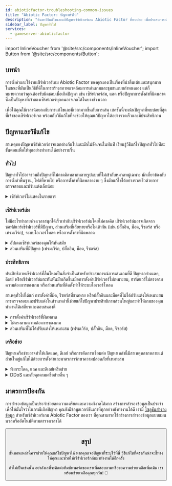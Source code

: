 ```yaml
---
id: abioticfactor-troubleshooting-common-issues
title: "Abiotic Factor: ปัญหาทั่วไป"
description: "ค้นหาวิธีแก้ไขและแก้ปัญหาเซิร์ฟเวอร์เกม Abiotic Factor ที่พบบ่อย เพื่อประสบการณ์การเล่นเกมที่ลื่นไหล → เรียนรู้เพิ่มเติมตอนนี้"
sidebar_label: ปัญหาทั่วไป
services:
  - gameserver-abioticfactor
---
```


import InlineVoucher from '@site/src/components/InlineVoucher';
import Button from '@site/src/components/Button';

## บทนำ

การตั้งค่าและใช้งานเซิร์ฟเวอร์เกม Abiotic Factor ของคุณเองเป็นเรื่องที่น่าตื่นเต้นและสนุกมาก ในขณะที่มันเป็นวิธีที่ดีในการสร้างสภาพแวดล้อมการเล่นเกมและชุมชนแบบกำหนดเอง แต่ก็หมายความว่าคุณต้องรับผิดชอบเมื่อเกิดปัญหา เช่น เซิร์ฟเวอร์ล่ม, แลค หรือปัญหาการตั้งค่าที่ผิดพลาด ซึ่งเป็นปัญหาที่เจ้าของเซิร์ฟเวอร์ทุกคนอาจเจอได้ในบางช่วงเวลา

เพื่อให้คุณใช้เวลาน้อยลงกับการแก้ไขและมีเวลามากขึ้นกับการเล่น เซคชันนี้จะเน้นปัญหาที่พบบ่อยที่สุดที่เจ้าของเซิร์ฟเวอร์เจอ พร้อมกับวิธีแก้ไขที่จะช่วยให้คุณแก้ปัญหาได้อย่างรวดเร็วและมีประสิทธิภาพ


<InlineVoucher />



## ปัญหาและวิธีแก้ไข

สาเหตุของปัญหาเซิร์ฟเวอร์อาจแตกต่างกันไปและมักไม่ชัดเจนในทันที เรียนรู้วิธีแก้ไขปัญหาทั่วไปทีละขั้นตอนเพื่อให้ทุกอย่างทำงานได้อย่างราบรื่น

### ทั่วไป
ปัญหาทั่วไปอาจรวมถึงปัญหาที่ไม่คาดคิดหลากหลายรูปแบบที่ไม่เข้ากับหมวดหมู่เฉพาะ มักเกี่ยวข้องกับการตั้งค่าพื้นฐาน, ไฟล์ที่หายไป หรือการตั้งค่าที่ผิดพลาดง่าย ๆ ซึ่งมักแก้ไขได้อย่างรวดเร็วด้วยการตรวจสอบและปรับแต่งเล็กน้อย

<details>
  <summary>เซิร์ฟเวอร์ไม่แสดงในรายการ</summary>

เซิร์ฟเวอร์ไม่แสดงอาจเกิดจากการเริ่มต้นระบบไม่สมบูรณ์ เช่น การตั้งค่าที่ผิดพลาดหรือไฟล์เสียหาย ข้อมูลเพิ่มเติมมักจะพบได้ในคอนโซลเซิร์ฟเวอร์หรือไฟล์ล็อก นอกจากนี้ควรตรวจสอบให้แน่ใจว่าไม่มีการตั้งค่าตัวกรองผิดในรายการเซิร์ฟเวอร์ที่ทำให้เซิร์ฟเวอร์ไม่แสดงผล

</details>


### เซิร์ฟเวอร์ล่ม

ไม่มีอะไรทำลายช่วงเวลาสนุกได้เร็วเท่ากับเซิร์ฟเวอร์ล่มโดยไม่คาดคิด เซิร์ฟเวอร์ล่มอาจเกิดจากซอฟต์แวร์เซิร์ฟเวอร์ที่มีปัญหา, ส่วนเสริมที่เสียหายหรือไม่เข้ากัน (เช่น ปลั๊กอิน, ม็อด, รีซอร์ส หรือเฟรมเวิร์ก), ระบบโอเวอร์โหลด หรือการตั้งค่าที่ผิดพลาด

<details>
  <summary>อัปเดตเซิร์ฟเวอร์ของคุณให้ทันสมัย</summary>

การรันเซิร์ฟเวอร์เกมของคุณบนเวอร์ชันล่าสุดเป็นสิ่งสำคัญสำหรับความเสถียร, ความปลอดภัย และความเข้ากันได้ อัปเดตเกม, การเปลี่ยนแปลงเฟรมเวิร์ก หรือการแก้ไขเครื่องมือของบุคคลที่สาม อาจทำให้เกิดปัญหาร้ายแรงหากเซิร์ฟเวอร์ของคุณล้าสมัย

เซิร์ฟเวอร์เกมที่ล้าสมัยอาจเจอปัญหาเซิร์ฟเวอร์ล่ม, พฤติกรรมที่ไม่คาดคิด หรือแม้แต่ไม่สามารถเริ่มต้นเซิร์ฟเวอร์ได้เลย

![img](https://screensaver01.zap-hosting.com/index.php/s/JXLHyHeMJqErHLJ/preview)


</details>

<details>
  <summary>ส่วนเสริมที่มีปัญหา (เฟรมเวิร์ก, ปลั๊กอิน, ม็อด, รีซอร์ส)</summary>

เซิร์ฟเวอร์ล่มมักเกิดจากส่วนเสริมที่มีปัญหาหรือเก่าเกินไป ไม่ว่าจะเป็นเฟรมเวิร์ก, ปลั๊กอิน, ม็อด หรือรีซอร์ส ปัญหาอาจเกิดขึ้นหากส่วนเสริมไม่เข้ากันกับเวอร์ชันเกมล่าสุดหรือมีบั๊กในโค้ด

สิ่งนี้อาจทำให้เซิร์ฟเวอร์ล่ม, ค้าง หรือเกิดข้อผิดพลาดโดยไม่คาดคิด โดยเฉพาะเมื่อมีส่วนเสริมที่มีปัญหาหลายตัวทำงานร่วมกัน หากสงสัยว่าส่วนเสริมเป็นสาเหตุ ให้ลองปิดใช้งานชั่วคราวและตรวจสอบว่าเซิร์ฟเวอร์ยังเสถียรหรือไม่ วิธีนี้ง่ายและช่วยระบุว่าส่วนเสริมตัวไหนเป็นปัญหา

ตรวจสอบให้แน่ใจว่าส่วนเสริมทั้งหมดที่ใช้เป็นเวอร์ชันล่าสุด, มีการดูแลอย่างต่อเนื่อง และผ่านการทดสอบความเข้ากันได้กับเวอร์ชันเกมปัจจุบัน เพื่อหลีกเลี่ยงเซิร์ฟเวอร์ล่มและเวลาหยุดทำงาน

เพื่อแยกสาเหตุของปัญหาเซิร์ฟเวอร์ล่ม มักจะช่วยได้ถ้าปิดเนื้อหาเสริมชั่วคราว เริ่มจากการตั้งค่าขั้นต่ำและตรวจสอบว่าปัญหายังคงอยู่หรือไม่ หากปัญหาหายไป ให้ค่อย ๆ เปิดส่วนเสริม, ม็อด หรือรีซอร์สทีละตัว พร้อมทดสอบหลังจากแต่ละขั้นตอน วิธีนี้ช่วยระบุองค์ประกอบที่ก่อปัญหาได้อย่างแม่นยำ ไม่เพียงแต่ช่วยจำกัดสาเหตุได้อย่างมีประสิทธิภาพ แต่ยังทำให้การแก้ไขปัญหาของคุณมีหลักฐานรองรับ ไม่ใช่แค่การคาดเดา

</details>

### ประสิทธิภาพ

ประสิทธิภาพเซิร์ฟเวอร์ที่ลื่นไหลเป็นสิ่งจำเป็นสำหรับประสบการณ์การเล่นเกมที่ดี ปัญหาอย่างแลค, ดีเลย์ หรือเซิร์ฟเวอร์ล่มกะทันหันมักเกิดขึ้นเมื่อการตั้งค่าเซิร์ฟเวอร์ไม่เหมาะสม, ฮาร์ดแวร์ไม่ตรงตามความต้องการของเกม หรือส่วนเสริมที่ติดตั้งทำให้ระบบโอเวอร์โหลด

สาเหตุทั่วไปได้แก่ การตั้งค่าที่ผิด, รีซอร์สที่ขาดหาย หรือปลั๊กอินและม็อดที่ไม่ได้ปรับแต่งให้เหมาะสม การตรวจสอบและปรับแต่งในส่วนเหล่านี้ช่วยแก้ไขปัญหาประสิทธิภาพส่วนใหญ่และทำให้เกมของคุณทำงานได้เสถียรและตอบสนองดี

<details>
  <summary>การตั้งค่าเซิร์ฟเวอร์ที่ผิดพลาด</summary>

การตั้งค่าเซิร์ฟเวอร์ที่ไม่ถูกต้องหรือปรับแต่งไม่ดีอาจทำให้ใช้ทรัพยากรมากขึ้นและก่อให้เกิดปัญหาประสิทธิภาพ เช่น แลคหรือกระตุก ตรวจสอบให้แน่ใจว่าค่าการตั้งค่าของคุณตรงกับคำแนะนำสำหรับเกมและขนาดเซิร์ฟเวอร์ของคุณ ทบทวนและปรับแต่งหากจำเป็นเพื่อให้เซิร์ฟเวอร์ทำงานได้อย่างมีประสิทธิภาพที่สุด

คุณสามารถเปลี่ยนการตั้งค่าได้ผ่านเมนู **Settings** หรือโดยตรงในไฟล์การตั้งค่าภายใต้ **Configs** ในเว็บอินเทอร์เฟซของคุณ

</details>

<details>
  <summary>ไม่ตรงตามความต้องการของเกม</summary>

เพื่อให้เซิร์ฟเวอร์เกมของคุณทำงานได้อย่างราบรื่นและเชื่อถือได้ จำเป็นต้องเลือกการตั้งค่าที่ตรงกับความต้องการของโปรเจกต์ที่วางแผนไว้ ความต้องการอาจแตกต่างกันมากขึ้นอยู่กับเกม, การใช้ส่วนเสริมเช่น ม็อด, ปลั๊กอิน หรือรีซอร์ส และจำนวนผู้เล่นที่คาดหวัง

ZAP-Hosting มีการแนะนำการตั้งค่าขั้นต่ำในระหว่างกระบวนการสั่งซื้อ ข้อแนะนำเหล่านี้อิงจากกรณีการใช้งานทั่วไปและออกแบบมาเพื่อช่วยคุณหลีกเลี่ยงปัญหาประสิทธิภาพที่พบบ่อย เช่น แลค, เซิร์ฟเวอร์ล่ม หรือเวลาการโหลดนาน

![img](https://screensaver01.zap-hosting.com/index.php/s/87ADJdwNAXxXxdk/preview)

โปรดปฏิบัติตามคำแนะนำเหล่านี้หรือเพิ่มสเปคหากจำเป็น เพื่อให้มั่นใจในความเสถียรที่ดีที่สุดและประสบการณ์ที่ยอดเยี่ยมสำหรับคุณและผู้เล่นของคุณ นี่คือคำแนะนำขั้นต่ำ

ขึ้นอยู่กับขอบเขตของโปรเจกต์และปริมาณเนื้อหาเสริมที่เพิ่มเข้ามา ทรัพยากรที่ต้องการอาจสูงขึ้นตั้งแต่เริ่มต้นหรือเพิ่มขึ้นตามเวลา ในกรณีนี้ การอัปเกรดแพ็กเกจเซิร์ฟเวอร์เกมของคุณเป็นวิธีง่าย ๆ ที่ช่วยให้ประสิทธิภาพและความเสถียรยังคงดีต่อเนื่อง

</details>

<details>
  <summary>ส่วนเสริมที่ไม่ได้ปรับแต่งให้เหมาะสม (เฟรมเวิร์ก, ปลั๊กอิน, ม็อด, รีซอร์ส)</summary>

ไม่ใช่ทุกส่วนเสริมที่ถูกสร้างขึ้นโดยคำนึงถึงประสิทธิภาพ ไม่ว่าจะเป็นเฟรมเวิร์ก, ปลั๊กอิน, ม็อด หรือรีซอร์ส การใช้งานที่ไม่ดีอาจทำให้เกิดปัญหาประสิทธิภาพอย่างรุนแรงบนเซิร์ฟเวอร์ของคุณ ในหลายกรณี ฟังก์ชันที่ตั้งใจอาจทำงานได้ แต่การดำเนินการนั้นไม่ประสิทธิภาพ, ซับซ้อนเกินไป หรือทำให้เซิร์ฟเวอร์ใช้ทรัพยากรเกินจำเป็น

สิ่งนี้อาจทำให้ CPU ใช้งานสูง, รั่วไหลของหน่วยความจำ, แลค หรือแม้แต่เซิร์ฟเวอร์ล่ม โดยเฉพาะเมื่อมีส่วนประกอบที่ไม่ได้ปรับแต่งหลายตัวทำงานร่วมกัน ตรวจสอบให้แน่ใจว่าส่วนเสริมได้รับการดูแลอย่างต่อเนื่อง, มีเอกสารครบถ้วน และผ่านการทดสอบประสิทธิภาพ หากไม่แน่ใจ ให้ดูความคิดเห็นจากชุมชนหรือเฝ้าดูประสิทธิภาพเซิร์ฟเวอร์เพื่อระบุส่วนที่มีปัญหา

เพื่อแยกสาเหตุของปัญหาประสิทธิภาพ มักจะช่วยได้ถ้าปิดเนื้อหาเสริมชั่วคราว เริ่มจากการตั้งค่าขั้นต่ำและตรวจสอบว่าปัญหายังคงอยู่หรือไม่ หากปัญหาหายไป ให้ค่อย ๆ เปิดส่วนเสริม, ม็อด หรือรีซอร์สทีละตัว พร้อมทดสอบหลังจากแต่ละขั้นตอน วิธีนี้ช่วยระบุองค์ประกอบที่ก่อปัญหาได้อย่างแม่นยำ ไม่ว่าจะเป็นความขัดแย้ง, รั่วไหลของหน่วยความจำ หรือการใช้ทรัพยากรเกินจำเป็น

วิธีนี้ไม่เพียงแต่ช่วยจำกัดสาเหตุได้อย่างมีประสิทธิภาพ แต่ยังทำให้การแก้ไขปัญหาของคุณมีหลักฐานรองรับ ไม่ใช่แค่การคาดเดา

</details>



### เครือข่าย
ปัญหาเครือข่ายอาจทำให้เกิดแลค, ดีเลย์ หรือการตัดการเชื่อมต่อ ปัญหาเหล่านี้มีสาเหตุหลากหลายแต่ส่วนใหญ่แก้ไขได้ด้วยการตั้งค่าและมาตรการรักษาความปลอดภัยที่เหมาะสม

<details>
  <summary>พิงกระโดด, แลค และดีเลย์เครือข่าย</summary>

พิงกระโดด, แลค และดีเลย์เครือข่ายมักเกิดจากทรัพยากรเซิร์ฟเวอร์จำกัด เช่น กำลัง CPU, RAM หรือแบนด์วิดท์ไม่เพียงพอ

ปัญหาเหล่านี้อาจเกิดขึ้นเมื่อเซิร์ฟเวอร์ถูกโอเวอร์โหลดด้วยจำนวนผู้เล่นสูงหรือสคริปต์และปลั๊กอินที่ใช้ทรัพยากรมาก ปัญหาเครือข่าย เช่น การเดินทางข้อมูลไม่ดี, การโอเวอร์โหลดภายนอก หรือการโฮสต์เซิร์ฟเวอร์ไกลจากฐานผู้เล่น อาจเพิ่มความหน่วงได้อีก

นอกจากนี้ กระบวนการเบื้องหลัง, การเชื่อมต่ออินเทอร์เน็ตไม่เสถียร, การสูญเสียแพ็กเก็ต และซอฟต์แวร์เซิร์ฟเวอร์ที่ล้าสมัยหรือการตั้งค่าผิดพลาด ก็ล้วนส่งผลต่อประสิทธิภาพในเกมได้

ถ้าคุณเจอปัญหาแลคหรือพิงสูงบนเซิร์ฟเวอร์ มีขั้นตอนง่าย ๆ ที่ช่วยปรับปรุงประสิทธิภาพได้ ก่อนอื่นตรวจสอบว่าเซิร์ฟเวอร์ของคุณตรงตามหรือเกินสเปคที่แนะนำสำหรับเกมและโปรเจกต์ของคุณ การเลือกที่ตั้งเซิร์ฟเวอร์ใกล้ฐานผู้เล่นก็ช่วยลดความหน่วงได้เช่นกัน

ถ้าสงสัยว่าปัญหามาจากเส้นทางเครือข่ายหรือปัญหาเครือข่ายภายนอก อย่าลังเลที่จะติดต่อทีมซัพพอร์ตของเรา พวกเขาจะช่วยวิเคราะห์สถานการณ์และหาทางแก้ไขที่ดีที่สุดให้คุณ


</details>

<details>
  <summary>DDoS และภัยคุกคามเครือข่ายอื่น ๆ</summary>

เซิร์ฟเวอร์เกมบางครั้งอาจตกเป็นเป้าหมายของกิจกรรมเครือข่ายที่เป็นอันตราย โดยเฉพาะการโจมตีแบบ Distributed Denial of Service (DDoS) การโจมตีเหล่านี้จะส่งทราฟฟิกจำนวนมากเข้าเซิร์ฟเวอร์ ทำให้เกิดแลค, การตัดการเชื่อมต่อ หรือแม้แต่เซิร์ฟเวอร์ล่ม ในบางกรณี ผู้โจมตีอาจพยายามเจาะช่องโหว่เครือข่ายหรือทำให้เซิร์ฟเวอร์ไม่เสถียรด้วยการเชื่อมต่อซ้ำ ๆ หรือรูปแบบข้อมูลที่ผิดปกติ

แม้ว่าภัยคุกคามเหล่านี้ส่วนใหญ่จะอยู่นอกเหนือการควบคุมของผู้ใช้ทั่วไป แต่ ZAP-Hosting มีระบบป้องกันและบรรเทาผลกระทบในตัว เพื่อปกป้องเซิร์ฟเวอร์ของคุณจากการโจมตีทั่วไปและขั้นสูง หากคุณสงสัยว่าเซิร์ฟเวอร์ของคุณถูกโจมตีและเกิดปัญหาใด ๆ ติดต่อทีมซัพพอร์ตของเราเพื่อขอความช่วยเหลือและคำแนะนำเพิ่มเติม

</details>






## มาตรการป้องกัน

การสำรองข้อมูลเป็นประจำช่วยลดความเครียดและความกังวลได้มาก สร้างการสำรองข้อมูลเป็นประจำเพื่อให้มั่นใจว่าในกรณีเกิดปัญหา คุณยังมีข้อมูลเวอร์ชันเก่าที่ทุกอย่างยังทำงานได้ดี เรามี [โซลูชันสำรองข้อมูล](gameserver-backups.md) สำหรับเซิร์ฟเวอร์เกม Abiotic Factor ของเรา ที่คุณสามารถใช้สร้างการสำรองข้อมูลแบบแมนนวลหรืออัตโนมัติตามตารางเวลาได้



<Button label="เข้าถึง ZAP-Storage" link="https://zap-hosting.com/en/customer/home/storage/" block/>






## สรุป

ขั้นตอนเหล่านี้ควรช่วยให้คุณแก้ไขปัญหาได้ หากคุณเจอปัญหาที่ระบุไว้ที่นี่ วิธีแก้ไขที่ตรงกันน่าจะชี้ทางให้คุณและช่วยให้เซิร์ฟเวอร์กลับมาทำงานได้อีกครั้ง

ถ้าไม่เป็นเช่นนั้น อย่าลังเลที่จะติดต่อทีมซัพพอร์ตของเราเพื่อสอบถามหรือขอความช่วยเหลือเพิ่มเติม เราพร้อมช่วยเหลือคุณทุกวัน! 🙂

<InlineVoucher />